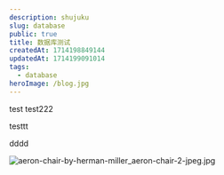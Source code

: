 ```yaml
---
description: shujuku
slug: database
public: true
title: 数据库测试
createdAt: 1714198849144
updatedAt: 1714199091014
tags:
  - database
heroImage: /blog.jpg
---
```


test
test222

testtt

dddd

![aeron-chair-by-herman-miller_aeron-chair-2-jpeg.jpg](/posts/database_aeron-chair-by-herman-miller-aeron-chair-2-jpeg-jpg.jpg)